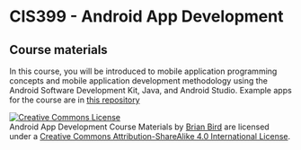 # CIS399 - Android App Development

## Course materials

In this course, you will be introduced to mobile application programming concepts and mobile application development methodology using the Android Software Development Kit, Java, and Android Studio. Example apps for the course are in [this repository](https://github.com/UO-CIS/CIS399AndroidDemos)

<a rel="license" href="http://creativecommons.org/licenses/by-sa/4.0/"><img alt="Creative Commons License" style="border-width:0" src="https://i.creativecommons.org/l/by-sa/4.0/88x31.png" /></a><br /><span xmlns:dct="http://purl.org/dc/terms/" property="dct:title">Android App Development Course Materials</span> by <a xmlns:cc="http://creativecommons.org/ns#" href="https://birdsbits.blog" property="cc:attributionName" rel="cc:attributionURL">Brian Bird</a> are licensed under a <a rel="license" href="http://creativecommons.org/licenses/by-sa/4.0/">Creative Commons Attribution-ShareAlike 4.0 International License</a>.
